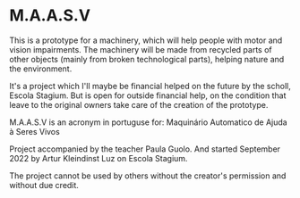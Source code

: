 # M.A.A.S.V
This is a prototype for a machinery, which will help people with motor and vision impairments.
The machinery will be made from recycled parts of other objects (mainly from broken technological parts), helping nature and the environment.

It's a project which I'll maybe be financial helped on the future by the scholl, Escola Stagium.
But is open for outside financial help, on the condition that leave to the original owners take care of the creation of the prototype.

M.A.A.S.V is an acronym in portuguse for: Maquinário Automatico de Ajuda à Seres Vivos

Project accompanied by the teacher Paula Guolo.
And started September 2022 by Artur Kleindinst Luz on Escola Stagium.

The project cannot be used by others without the creator's permission and without due credit. 
